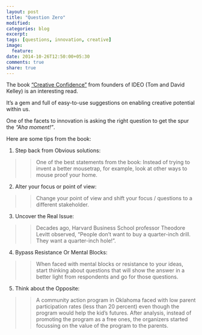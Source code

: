 ```yaml
---
layout: post
title: "Question Zero"
modified:
categories: blog
excerpt:
tags: [questions, innovation, creative]
image:
  feature:
date: 2014-10-26T12:50:00+05:30
comments: true
share: true
---
```

The book [“Creative Confidence”](http://www.amazon.in/gp/product/0007592515/ref=as_li_tl?ie=UTF8&camp=3626&creative=24790&creativeASIN=0007592515&linkCode=as2&tag=prasrock-21&linkId=H2UC7FPYTQPRH3AS) from founders of IDEO (Tom and David Kelley) is an interesting read.

It’s a gem and full of easy-to-use suggestions on enabling creative potential within us.

One of the facets to innovation is asking the right question to get the spur the _“Aha moment!”_.

Here are some tips from the book:

1. Step back from Obvious solutions: 
>
>> One of the best statements from the book: Instead of trying to invent a better mousetrap, for example, look at other ways to mouse proof your home.

2. Alter your focus or point of view: 
>
>> Change your point of view and shift your focus / questions to a different stakeholder.

3. Uncover the Real Issue:
>
>>Decades ago, Harvard Business School professor Theodore Levitt observed, “People don’t want to buy a quarter-inch drill. They want a quarter-inch hole!”. 

4. Bypass Resistance Or Mental Blocks:
>
>> When faced with mental blocks or resistance to your ideas, start thinking about questions that will show the answer in a better light from respondents and go for those questions. 

5. Think about the Opposite:
>
>> A community action program in Oklahoma faced with low parent participation rates (less than 20 percent) even though the program would help the kid’s futures. After analysis, instead of promoting the program as a free ones, the organizers started focussing on the value of the program to the parents.